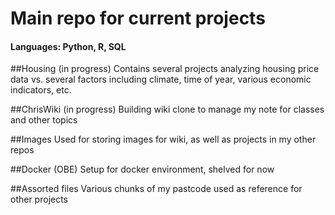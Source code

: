 # Main repo for current projects
#### Languages: Python, R, SQL

##Housing (in progress)
Contains several projects analyzing housing price data vs. several factors including climate, time of year, various economic indicators, etc.  

##ChrisWiki (in progress)
Building wiki clone to manage my note for classes and other topics

##Images
Used for storing images for wiki, as well as projects in my other repos

##Docker (OBE)
Setup for docker environment, shelved for now

##Assorted files
Various chunks of my pastcode used as reference for other projects
